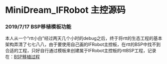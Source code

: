 # MiniDream_IFRobot 主控源码
### 2019/7/17 BSP移植模板功能

本人从一个“rtt小白”经过两天几个小时的debug之后，终于将rtt的生态工程的基本架构弄清了七七八八，由于要使用自己画的IFRobot主控板，在rtt的BSP中找不到合适的工程，只好自行通过模板来创建属于IFRobot主控板的rttBSP工程，记录在：[BSP移植过程](../Doc/BSP移植过程.md)

